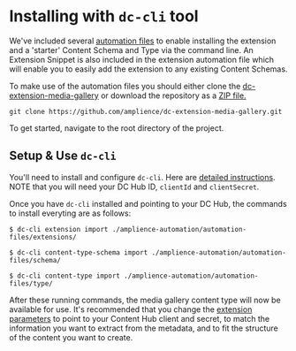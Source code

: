 # Installing with `dc-cli` tool

We've included several [automation files](./amplience-automation/automation-files/) to enable installing the extension and a 'starter' Content Schema and Type via the command line. An Extension Snippet is also included in the extension automation file which will enable you to easily add the extension to any existing Content Schemas.

To make use of the automation files you should either clone the [dc-extension-media-gallery](https://github.com/amplience/dc-extension-media-gallery) or download the repository as a [ZIP file.](https://github.com/amplience/dc-extension-media-gallery/archive/refs/heads/main.zip)

```
git clone https://github.com/amplience/dc-extension-media-gallery.git
```

To get started, navigate to the root directory of the project.

<!-- An Extension Snippet is also included in the extension automation file which will enable you to easily add the extension to any existing Content Schemas.

![Add Extension via Snippet in DC](./media/addExtensionUI.png) -->

## Setup & Use `dc-cli`

You'll need to install and configure `dc-cli`. Here are [detailed instructions](https://github.com/amplience/dc-cli#installation). NOTE that you will need your DC Hub ID, `clientId` and `clientSecret`.

Once you have `dc-cli` installed and pointing to your DC Hub, the commands to install everyting are as follows:

```
$ dc-cli extension import ./amplience-automation/automation-files/extensions/
```

```
$ dc-cli content-type-schema import ./amplience-automation/automation-files/schema/
```

```
$ dc-cli content-type import ./amplience-automation/automation-files/type/
```

After these running commands, the media gallery content type will now be available for use. It's recommended that you change the [extension parameters](./configuration.md) to point to your Content Hub client and secret, to match the information you want to extract from the metadata, and to fit the structure of the content you want to create.